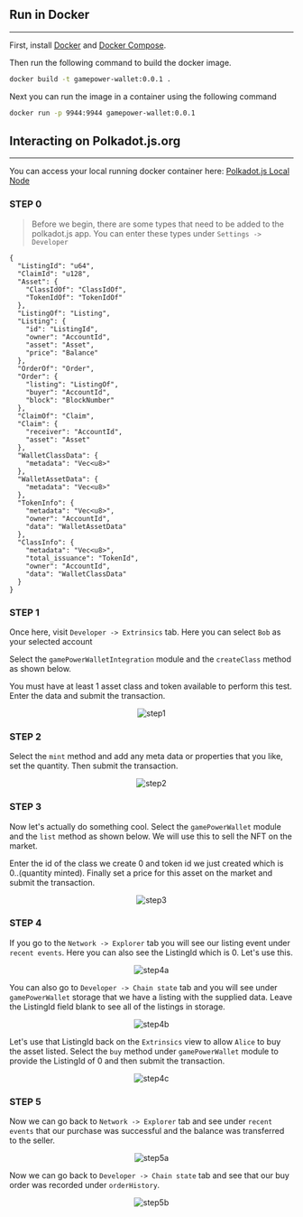 ## Run in Docker
---
First, install [Docker](https://docs.docker.com/get-docker/) and
[Docker Compose](https://docs.docker.com/compose/install/).

Then run the following command to build the docker image.

```bash
docker build -t gamepower-wallet:0.0.1 .
```

Next you can run the image in a container using the following command

```bash
docker run -p 9944:9944 gamepower-wallet:0.0.1
```

## Interacting on Polkadot.js.org
---
You can access your local running docker container here: [Polkadot.js Local Node](https://polkadot.js.org/apps/?rpc=ws%3A%2F%2F127.0.0.1%3A9944)

### STEP 0
>Before we begin, there are some types that need to be added to the polkadot.js app. You can enter these types under `Settings -> Developer`

```
{
  "ListingId": "u64",
  "ClaimId": "u128",
  "Asset": {
    "ClassIdOf": "ClassIdOf",
    "TokenIdOf": "TokenIdOf"
  },
  "ListingOf": "Listing",
  "Listing": {
    "id": "ListingId",
    "owner": "AccountId",
    "asset": "Asset",
    "price": "Balance"
  },
  "OrderOf": "Order",
  "Order": {
    "listing": "ListingOf",
    "buyer": "AccountId",
    "block": "BlockNumber"
  },
  "ClaimOf": "Claim",
  "Claim": {
    "receiver": "AccountId",
    "asset": "Asset"
  },
  "WalletClassData": {
    "metadata": "Vec<u8>"
  },
  "WalletAssetData": {
    "metadata": "Vec<u8>"
  },
  "TokenInfo": {
    "metadata": "Vec<u8>",
    "owner": "AccountId",
    "data": "WalletAssetData"
  },
  "ClassInfo": {
    "metadata": "Vec<u8>",
    "total_issuance": "TokenId",
    "owner": "AccountId",
    "data": "WalletClassData"
  }
}
```
### STEP 1
Once here, visit `Developer -> Extrinsics` tab. Here you can select `Bob` as your selected account

Select the `gamePowerWalletIntegration` module and the `createClass` method as shown below.

You must have at least 1 asset class and token available to perform this test. Enter the data and submit the transaction.
<p align="center">
  <img alt="step1" src="../images/step1.png">
</p>

### STEP 2
Select the `mint` method and add any meta data or properties that you like, set the quantity. Then submit the transaction.
<p align="center">
  <img alt="step2" src="../images/step2.png">
</p>


### STEP 3
Now let's actually do something cool. Select the `gamePowerWallet` module and the `list` method as shown below. We will use this to sell the NFT on the market.

Enter the id of the class we create 0 and token id we just created which is 0..(quantity minted). Finally set a price for this asset on the market and submit the transaction.
<p align="center">
  <img alt="step3" src="../images/step3.png">
</p>

### STEP 4
If you go to the `Network -> Explorer` tab you will see our listing event under `recent events`. Here you can also see the ListingId which is 0. Let's use this.
<p align="center">
  <img alt="step4a" src="../images/step4a.png">
</p>

You can also go to `Developer -> Chain state` tab and you will see under `gamePowerWallet` storage that we have a listing with the supplied data. Leave the ListingId field blank to see all of the listings in storage.
<p align="center">
  <img alt="step4b" src="../images/step4b.png">
</p>

Let's use that ListingId back on the `Extrinsics` view to allow `Alice` to buy the asset listed. Select the `buy` method under `gamePowerWallet` module to provide the ListingId of 0 and then submit the transaction.
<p align="center">
  <img alt="step4c" src="../images/step4c.png">
</p>

### STEP 5
Now we can go back to `Network -> Explorer` tab and see under `recent events` that our purchase was successful and the balance was transferred to the seller.

<p align="center">
  <img alt="step5a" src="../images/step5a.png">
</p>

Now we can go back to `Developer -> Chain state` tab and see that our buy order was recorded under `orderHistory`.

<p align="center">
  <img alt="step5b" src="../images/step5b.png">
</p>
